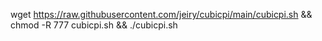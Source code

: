 wget https://raw.githubusercontent.com/jeiry/cubicpi/main/cubicpi.sh && chmod -R 777 cubicpi.sh && ./cubicpi.sh
